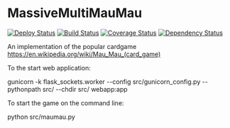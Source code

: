 MassiveMultiMauMau
======
[![Deploy Status](http://img.shields.io/badge/cloudControl-deployed-brightgreen.svg)](https://maumau.cloudcontrolapp.com)
[![Build Status](https://travis-ci.org/TooAngel/MauMau.svg?branch=master)](https://travis-ci.org/TooAngel/MauMau)
[![Coverage Status](https://coveralls.io/repos/TooAngel/MauMau/badge.png)](https://coveralls.io/r/TooAngel/MauMau)
[![Dependency Status](https://gemnasium.com/TooAngel/MauMau.svg)](https://gemnasium.com/TooAngel/MauMau)


An implementation of the popular cardgame https://en.wikipedia.org/wiki/Mau_Mau_(card_game)


To the start web application:

  gunicorn -k flask_sockets.worker --config src/gunicorn_config.py --pythonpath src/ --chdir src/ webapp:app
  
To start the game on the command line:

  python src/maumau.py

